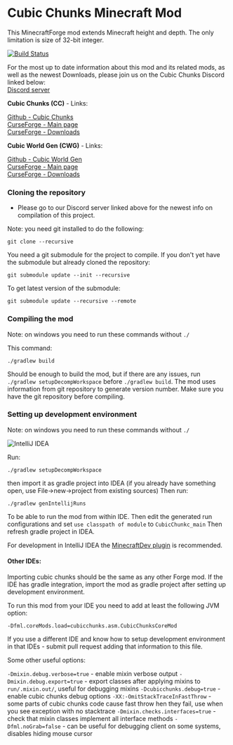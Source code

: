 # Cubic Chunks Minecraft Mod

This MinecraftForge mod extends Minecraft height and depth. The only limitation is size of 32-bit integer.

[![Build Status](https://travis-ci.org/OpenCubicChunks/CubicChunks.svg?branch=MC_1.12)](https://travis-ci.org/OpenCubicChunks/CubicChunks)

For the most up to date information about this mod and its related mods, as well as the newest Downloads, please join us on the Cubic Chunks Discord linked below:  
[Discord server](https://discord.gg/kMfWg9m)

**Cubic Chunks (CC)** - Links:

[Github - Cubic Chunks](https://github.com/OpenCubicChunks/CubicChunks)  
[CurseForge - Main page](https://www.curseforge.com/minecraft/mc-mods/opencubicchunks)  
[CurseForge - Downloads](https://www.curseforge.com/minecraft/mc-mods/opencubicchunks/files/all)

**Cubic World Gen (CWG)** - Links:

[Github - Cubic World Gen](https://github.com/OpenCubicChunks/CubicWorldGen)  
[CurseForge - Main page](https://www.curseforge.com/minecraft/mc-mods/cubicworldgen)  
[CurseForge - Downloads](https://www.curseforge.com/minecraft/mc-mods/cubicworldgen/files/all)

### Cloning the repository

* Please go to our Discord server linked above for the newest info on compilation of this project. 

Note: you need git installed to do the following:
```
git clone --recursive
```
You need a git submodule for the project to compile.
If you don't yet have the submodule but already cloned the repository:
```
git submodule update --init --recursive
```

To get latest version of the submodule:
```
git submodule update --recursive --remote
```

### Compiling the mod
Note: on windows you need to run these commands without `./`

This command:
```
./gradlew build
```
Should be enough to build the mod, but if there are any issues, run `./gradlew setupDecompWorkspace` before `./gradlew build`.
The mod uses information from git repository to generate version number. Make sure you have the git repository before compiling.

### Setting up development environment
Note: on windows you need to run these commands without `./`

![IntelliJ IDEA](intellij-logo.png)

Run:
```
./gradlew setupDecompWorkspace
```
then import it as gradle project into IDEA (if you already have something open, use File->new->project from existing sources)
Then run:
```
./gradlew genIntellijRuns
```
To be able to run the mod from within IDE. Then edit the generated run configurations and set `use classpath of module` to `CubicChunkc_main`
Then refresh gradle project in IDEA.

For development in IntelliJ IDEA the [MinecraftDev plugin](https://plugins.jetbrains.com/idea/plugin/8327-minecraft-development) is recommended.


#### Other IDEs:

Importing cubic chunks should be the same as any other Forge mod. If the IDE has gradle integration, import the mod as gradle project after setting
 up development environment.
 
To run this mod from your IDE you need to add at least the following JVM option:
```
-Dfml.coreMods.load=cubicchunks.asm.CubicChunksCoreMod
```

If you use a different IDE and know how to setup development environment in that IDEs - submit pull request adding that information to this file.

Some other useful options:

`-Dmixin.debug.verbose=true` - enable mixin verbose output
`-Dmixin.debug.export=true` - export classes after applying mixins to `run/.mixin.out/`, useful for debugging mixins
`-Dcubicchunks.debug=true` - enable cubic chunks debug options
`-XX:-OmitStackTraceInFastThrow` - some parts of cubic chunks code cause fast throw hen they fail, use when you see exception with no stacktrace
`-Dmixin.checks.interfaces=true` - check that mixin classes implement all interface methods
`-Dfml.noGrab=false` - can be useful for debugging client on some systems, disables hiding mouse cursor


